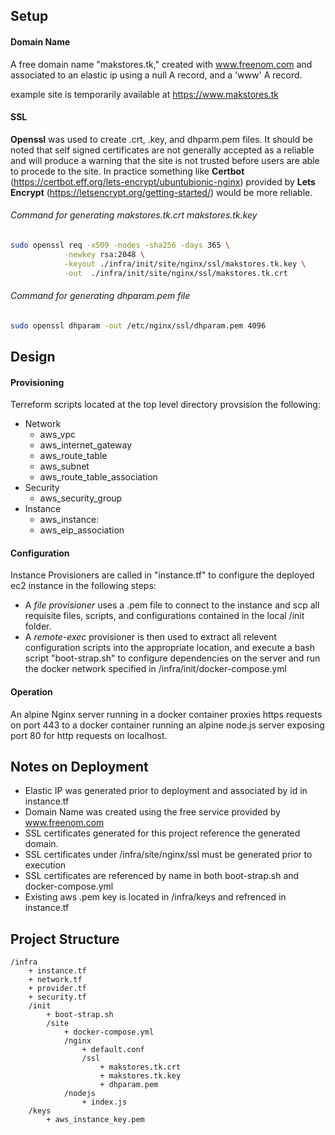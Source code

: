 ## Setup
#### Domain Name
A free domain name "makstores.tk," created with www.freenom.com and associated to an elastic ip using a null A record, and a 'www' A record.

example site is temporarily available at https://www.makstores.tk
#### SSL
**Openssl** was used to create .crt, .key, and dhparm.pem files. It should be noted that self signed certificates are not generally accepted as a reliable and will produce a warning that the site is not trusted before  users are able to procede to the site. In practice something like **Certbot** (https://certbot.eff.org/lets-encrypt/ubuntubionic-nginx) provided by **Lets Encrypt** (https://letsencrypt.org/getting-started/) would be more reliable.
###### Command for generating makstores.tk.crt  makstores.tk.key 
```bash
sudo openssl req -x509 -nodes -sha256 -days 365 \
			-newkey rsa:2048 \
			-keyout ./infra/init/site/nginx/ssl/makstores.tk.key \
			-out  ./infra/init/site/nginx/ssl/makstores.tk.crt
```
###### Command for generating dhparam.pem file
```bash
sudo openssl dhparam -out /etc/nginx/ssl/dhparam.pem 4096
```
## Design
#### Provisioning
Terreform scripts located at the top level directory provsision the following:
- Network
	- aws_vpc
	- aws_internet_gateway
	- aws_route_table
	- aws_subnet
	- aws_route_table_association
- Security
	- aws_security_group
- Instance
	- aws_instance:
	- aws_eip_association

#### Configuration
Instance Provisioners are called in "instance.tf" to configure the deployed ec2 instance in the following steps: 
- A *file provisioner* uses a .pem file to connect to the instance and scp all requisite files, scripts, and configurations contained in the local /init folder.
- A *remote-exec* provisioner is then used to extract all relevent configuration scripts into the appropriate location, and execute a bash script "boot-strap.sh" to configure dependencies on the server and run the docker network specified in /infra/init/docker-compose.yml

#### Operation
An alpine Nginx server running in a docker container proxies https requests on port 443 to a docker container running an alpine node.js server exposing port 80 for http requests on localhost.

## Notes on Deployment
- Elastic IP was generated prior to deployment and associated by id in instance.tf
- Domain Name was created using the free service provided by www.freenom.com
- SSL certificates generated for this project reference the generated domain.
- SSL certificates under /infra/site/nginx/ssl must be generated prior to execution
- SSL certificates are referenced by name in both boot-strap.sh and docker-compose.yml
- Existing aws .pem key is located in /infra/keys and refrenced in instance.tf

## Project Structure
```
/infra
	+ instance.tf
	+ network.tf
	+ provider.tf
	+ security.tf
 	/init
		+ boot-strap.sh
		/site
			+ docker-compose.yml
			/nginx
				+ default.conf
				/ssl
					+ makstores.tk.crt
					+ makstores.tk.key
					+ dhparam.pem
			/nodejs
				+ index.js
	/keys
		+ aws_instance_key.pem 
```